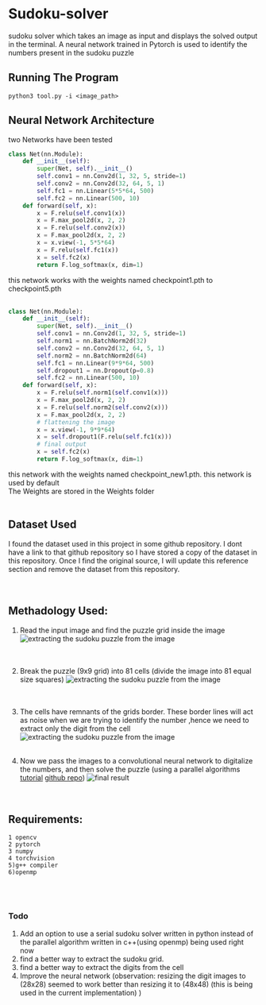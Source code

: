 # Sudoku-solver
sudoku solver which takes an image as input and displays the solved output in the terminal. A neural network trained in Pytorch is used to identify the numbers present in the sudoku puzzle

## Running The Program

```
python3 tool.py -i <image_path>

```

## Neural Network Architecture

two Networks have been tested
<br />
```python
class Net(nn.Module):
    def __init__(self):
        super(Net, self).__init__()
        self.conv1 = nn.Conv2d(1, 32, 5, stride=1)
        self.conv2 = nn.Conv2d(32, 64, 5, 1)
        self.fc1 = nn.Linear(5*5*64, 500)
        self.fc2 = nn.Linear(500, 10)
    def forward(self, x):
        x = F.relu(self.conv1(x))
        x = F.max_pool2d(x, 2, 2)
        x = F.relu(self.conv2(x))
        x = F.max_pool2d(x, 2, 2)
        x = x.view(-1, 5*5*64)
        x = F.relu(self.fc1(x))
        x = self.fc2(x)
        return F.log_softmax(x, dim=1)
```    
this network works with the weights named checkpoint1.pth to checkpoint5.pth
<br /><br />

```python
class Net(nn.Module):
    def __init__(self):
        super(Net, self).__init__()
        self.conv1 = nn.Conv2d(1, 32, 5, stride=1)
        self.norm1 = nn.BatchNorm2d(32)
        self.conv2 = nn.Conv2d(32, 64, 5, 1)
        self.norm2 = nn.BatchNorm2d(64)
        self.fc1 = nn.Linear(9*9*64, 500)
        self.dropout1 = nn.Dropout(p=0.8)
        self.fc2 = nn.Linear(500, 10)
    def forward(self, x):
        x = F.relu(self.norm1(self.conv1(x)))
        x = F.max_pool2d(x, 2, 2)
        x = F.relu(self.norm2(self.conv2(x)))
        x = F.max_pool2d(x, 2, 2)
        # flattening the image
        x = x.view(-1, 9*9*64)
        x = self.dropout1(F.relu(self.fc1(x)))
        # final output
        x = self.fc2(x)
        return F.log_softmax(x, dim=1)
```
this network with the weights named checkpoint_new1.pth. this network is used by default
<br />
The Weights are stored in the Weights folder 
<br /><br />
## Dataset Used

I found the dataset used in this project in some github repository. I dont have a link to that github repository so I have stored a copy of the dataset in this repository. Once I find the original source, I will update this reference section and remove the dataset from this repository.  
<br /><br />

## Methadology Used:
1. Read the input image and find the puzzle grid inside the image
![extracting the sudoku puzzle from the image](https://github.com/saoalo/Sudoku-solver/blob/master/screen_shots/extract_grid.png)  
<br /><br />

2. Break the puzzle (9x9 grid) into 81 cells (divide the image into 81 equal size squares) 
![extracting the sudoku puzzle from the image](https://github.com/saoalo/Sudoku-solver/blob/master/screen_shots/break_into_cells.png)  
<br /><br />

3. The cells have remnants of the grids border. These border lines will act as noise when we are trying to identify the number ,hence
we need to extract only the digit from the cell
![extracting the sudoku puzzle from the image](https://github.com/saoalo/Sudoku-solver/blob/master/screen_shots/extract_digitpng.png)
<br /><br />

4. Now we pass the images to a convolutional neural network to digitalize the numbers, and then solve the puzzle (using a parallel algorithms
[tutorial](https://cse.buffalo.edu/faculty/miller/Courses/CSE633/Sankar-Spring-2014-CSE633.pdf) [github repo](https://github.com/Shivanshu-Gupta/Parallel-Sudoku-Solver))
![final result](https://github.com/saoalo/Sudoku-solver/blob/master/screen_shots/final.png)  
<br /><br />

## Requirements:
```
1 opencv
2 pytorch
3 numpy
4 torchvision
5)g++ compiler
6)openmp
```
<br /><br />
### Todo
1. Add an option to use a serial sudoku solver written in python instead of the parallel algorithm written in c++(using openmp) being used right now
2. find a better way to extract the sudoku grid.
3. find a better way to extract the digits from the cell
4. Improve the neural network (observation: resizing the digit images to (28x28) seemed to work better than resizing it to (48x48) (this is being used in the current implementation) )
